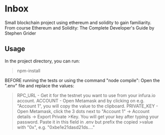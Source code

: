 # Inbox

Small blockchain project using ethereum and solidity to gain familiarity.
From course Ethereum and Solidity: The Complete Developer's Guide by Stephen Grider

## Usage

In the project directory, you can run: <br />

> npm-install

BEFORE running the tests or using the command "node compile": Open the ".env" file and replace the values:

> RPC_URL - Get it for the testnet you want to use from your infura.io account.
> ACCOUNT - Open Metamask and by clicking on e.g. "Account 1", you will copy the value to the clipboard.
> PRIVATE_KEY - Open Metamask, click the 3 dots next to "Account 1" -> Account details -> Export Private >Key. You will get your key after typing your password. Paste it in this field in .env but prefix the copied >value with "0x", e.g. "0xbe1e21dasd21ds...."
